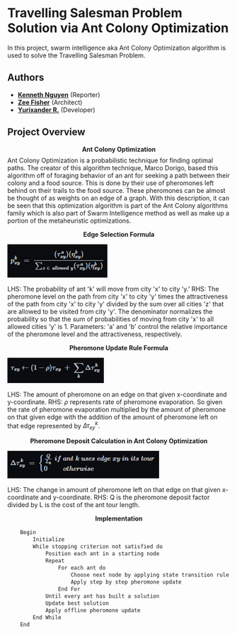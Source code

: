 # Travelling Salesman Problem Solution via Ant Colony Optimization

In this project, swarm intelligence aka Ant Colony Optimization algorithm is used to solve the Travelling Salesman Problem.

## Authors

* **[Kenneth Nguyen](https://github.com/KennNguyen/)** (Reporter)
* **[Zee Fisher](https://github.com/zmfisher01)** (Architect)
* **[Yurixander R.](https://github.com/yurixander)** (Developer)

## Project Overview 
$$\textbf{Ant Colony Optimization}$$ 
Ant Colony Optimization is a probabilistic technique for finding optimal paths. The creator of this algorithm technique, Marco Dorigo, based this algorithm off of foraging behavior of an ant for seeking a path between their colony and a food source. This is done by their use of pheromones left behind on their trails to the food source. These pheromones can be almost be thought of as weights on an edge of a graph. With this description, it can be seen that this optimization algorithm is part of the Ant Colony algorithms family which is also part of Swarm Intelligence method as well as make up a portion of the metaheuristic optimizations.  

$$\textbf{Edge Selection Formula}$$

![Edge Selection Formula](https://raw.githubusercontent.com/KennNguyen/CAP4630-Project3-TSP-Using-ACO/main/images/ESF.PNG)

LHS: The probability of ant 'k' will move from city 'x' to city 'y.'
RHS: The pheromone level on the path from city 'x' to city 'y' times the attractiveness of the path from city 'x' to city 'y' divided by the sum over all cities 'z' that are allowed to be visited from city 'y'. The denominator normalizes the probability so that the sum of probabilities of moving from city 'x' to all allowed cities 'y' is 1.
Parameters: 'a' and 'b' control the relative importance of the pheromone level and the attractiveness, respectively.

$$\textbf{Pheromone Update Rule Formula}$$

![Edge Selection Formula](https://raw.githubusercontent.com/KennNguyen/CAP4630-Project3-TSP-Using-ACO/main/images/PDF.PNG)

LHS: The amount of pheromone on an edge on that given x-coordinate and y-coordinate.
RHS: $\rho$ represents rate of pheromone evaporation. So given the rate of pheromone evaporation multiplied by the amount of pheromone on that given edge with the addition of the amount of pheromone left on that edge represented by $\Delta\tau^{k}_{xy}$.

$$\textbf{Pheromone Deposit Calculation in Ant Colony Optimization}$$

![Edge Selection Formula](https://raw.githubusercontent.com/KennNguyen/CAP4630-Project3-TSP-Using-ACO/main/images/PUR.PNG)

LHS: The change in amount of pheromone left on that edge on that given x-coordinate and y-coordinate.
RHS: Q is the pheromone deposit factor divided by L is the cost of the ant tour length.

$$\textbf{Implementation}$$
```
	Begin
		Initialize
		While stopping criterion not satisfied do
			Position each ant in a starting node
			Repeat
				For each ant do
					Choose next node by applying state transition rule
					Apply step by step pheromone update
				End For
			Until every ant has built a solution
			Update best solution
			Apply offline pheromone update
		End While
	End
```
